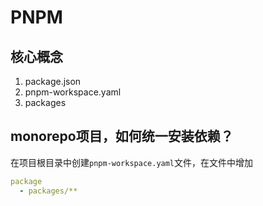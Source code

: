 # PNPM

## 核心概念
1. package.json
2. pnpm-workspace.yaml
3. packages


## monorepo项目，如何统一安装依赖？
在项目根目录中创建```pnpm-workspace.yaml```文件，在文件中增加
```yaml
package
  - packages/**

```
